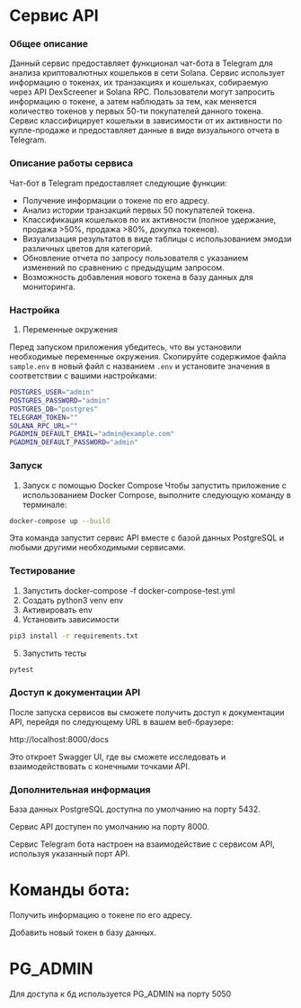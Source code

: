 # Сервис API
### Общее описание

Данный сервис предоставляет функционал чат-бота в Telegram для анализа криптовалютных кошельков в сети Solana. Сервис использует информацию о токенах, их транзакциях и кошельках, собираемую через API DexScreener и Solana RPC. 
Пользователи могут запросить информацию о токене, а затем наблюдать за тем, как меняется количество токенов у первых 50-ти покупателей данного токена. 
Сервис классифицирует кошельки в зависимости от их активности по купле-продаже и предоставляет данные в виде визуального отчета в Telegram.

### Описание работы сервиса
Чат-бот в Telegram предоставляет следующие функции:

- Получение информации о токене по его адресу.
- Анализ истории транзакций первых 50 покупателей токена.
- Классификация кошельков по их активности (полное удержание, продажа >50%, продажа >80%, докупка токенов).
- Визуализация результатов в виде таблицы с использованием эмодзи различных цветов для категорий.
- Обновление отчета по запросу пользователя с указанием изменений по сравнению с предыдущим запросом.
- Возможность добавления нового токена в базу данных для мониторинга.

### Настройка

1. Переменные окружения

Перед запуском приложения убедитесь, что вы установили необходимые переменные окружения. Скопируйте содержимое файла `sample.env` в новый файл с названием `.env` и установите значения в соответствии с вашими настройками:

```bash
POSTGRES_USER="admin"
POSTGRES_PASSWORD="admin"
POSTGRES_DB="postgres"
TELEGRAM_TOKEN=""
SOLANA_RPC_URL=""
PGADMIN_DEFAULT_EMAIL="admin@example.com"
PGADMIN_DEFAULT_PASSWORD="admin"
```

### Запуск
1. Запуск с помощью Docker Compose
Чтобы запустить приложение с использованием Docker Compose, выполните следующую команду в терминале:

```bash
docker-compose up --build
```

Эта команда запустит сервис API вместе с базой данных PostgreSQL и любыми другими необходимыми сервисами.

### Тестирование

1. Запустить docker-compose -f docker-compose-test.yml
2. Создать python3 venv env
3. Активировать env
4. Установить зависимости 
```bash
pip3 install -r requirements.txt
```
5. Запустить тесты
```bash
pytest
```



### Доступ к документации API
После запуска сервисов вы сможете получить доступ к документации API, перейдя по следующему URL в вашем веб-браузере:

http://localhost:8000/docs

Это откроет Swagger UI, где вы сможете исследовать и взаимодействовать с конечными точками API.

### Дополнительная информация
База данных PostgreSQL доступна по умолчанию на порту 5432.

Сервис API доступен по умолчанию на порту 8000.

Сервис Telegram бота настроен на взаимодействие с сервисом API, используя указанный порт API.

# Команды бота:
Получить информацию о токене по его адресу.

Добавить новый токен в базу данных.



# PG_ADMIN

Для доступа к бд используется PG_ADMIN на порту 5050
